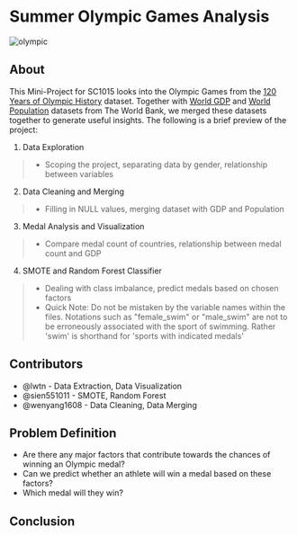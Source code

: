 # Summer Olympic Games Analysis
![olympic](https://user-images.githubusercontent.com/97715547/161469419-e152356b-0fb6-46bf-93e0-edc16a5d41a5.jpg)

## About
This Mini-Project for SC1015 looks into the Olympic Games from the [120 Years of Olympic History](https://www.kaggle.com/datasets/mysarahmadbhat/120-years-of-olympic-history) dataset. Together with [World GDP](https://data.worldbank.org/indicator/NY.GDP.MKTP.CD) and [World Population](https://data.worldbank.org/indicator/SP.POP.TOTL) datasets from The World Bank, we merged these datasets together to generate useful insights. The following is a brief preview of the project:
1. Data Exploration
>- Scoping the project, separating data by gender, relationship between variables
2. Data Cleaning and Merging
>- Filling in NULL values, merging dataset with GDP and Population
3. Medal Analysis and Visualization
>- Compare medal count of countries, relationship between medal count and GDP
4. SMOTE and Random Forest Classifier
>- Dealing with class imbalance, predict medals based on chosen factors
>- Quick Note: Do not be mistaken by the variable names within the files. Notations such as "female_swim" or "male_swim" are not to be erroneously associated with the sport of swimming. Rather 'swim' is shorthand for 'sports with indicated medals'  


## Contributors
- @lwtn - Data Extraction, Data Visualization
- @sien551011 - SMOTE, Random Forest
- @wenyang1608 - Data Cleaning, Data Merging

## Problem Definition
- Are there any major factors that contribute towards the chances of winning an Olympic medal?
- Can we predict whether an athlete will win a medal based on these factors?
- Which medal will they win?

## Conclusion

